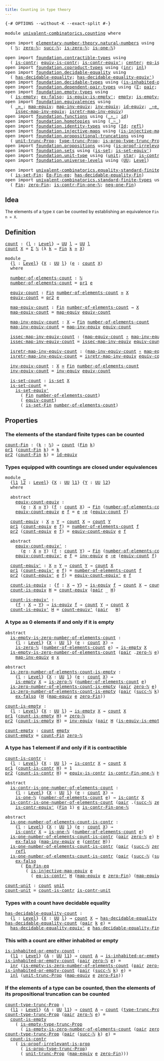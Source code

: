 ```yaml
---
title: Counting in type theory
---
```


<pre class="Agda"><a id="49" class="Symbol">{-#</a> <a id="53" class="Keyword">OPTIONS</a> <a id="61" class="Pragma">--without-K</a> <a id="73" class="Pragma">--exact-split</a> <a id="87" class="Symbol">#-}</a>

<a id="92" class="Keyword">module</a> <a id="99" href="univalent-combinatorics.counting.html" class="Module">univalent-combinatorics.counting</a> <a id="132" class="Keyword">where</a>

<a id="139" class="Keyword">open</a> <a id="144" class="Keyword">import</a> <a id="151" href="elementary-number-theory.natural-numbers.html" class="Module">elementary-number-theory.natural-numbers</a> <a id="192" class="Keyword">using</a>
  <a id="200" class="Symbol">(</a> <a id="202" href="elementary-number-theory.natural-numbers.html#1444" class="Datatype">ℕ</a><a id="203" class="Symbol">;</a> <a id="205" href="elementary-number-theory.natural-numbers.html#1465" class="InductiveConstructor">zero-ℕ</a><a id="211" class="Symbol">;</a> <a id="213" href="elementary-number-theory.natural-numbers.html#1478" class="InductiveConstructor">succ-ℕ</a><a id="219" class="Symbol">;</a> <a id="221" href="elementary-number-theory.natural-numbers.html#1742" class="Function">is-zero-ℕ</a><a id="230" class="Symbol">;</a> <a id="232" href="elementary-number-theory.natural-numbers.html#1988" class="Function">is-one-ℕ</a><a id="240" class="Symbol">)</a>

<a id="243" class="Keyword">open</a> <a id="248" class="Keyword">import</a> <a id="255" href="foundation.contractible-types.html" class="Module">foundation.contractible-types</a> <a id="285" class="Keyword">using</a>
  <a id="293" class="Symbol">(</a> <a id="295" href="foundation-core.contractible-types.html#992" class="Function">is-contr</a><a id="303" class="Symbol">;</a> <a id="305" href="foundation-core.contractible-types.html#4304" class="Function">equiv-is-contr</a><a id="319" class="Symbol">;</a> <a id="321" href="foundation-core.contractible-types.html#3806" class="Function">is-contr-equiv&#39;</a><a id="336" class="Symbol">;</a> <a id="338" href="foundation-core.contractible-types.html#1085" class="Function">center</a><a id="344" class="Symbol">;</a> <a id="346" href="foundation-core.contractible-types.html#1174" class="Function">eq-is-contr&#39;</a><a id="358" class="Symbol">)</a>
<a id="360" class="Keyword">open</a> <a id="365" class="Keyword">import</a> <a id="372" href="foundation.coproduct-types.html" class="Module">foundation.coproduct-types</a> <a id="399" class="Keyword">using</a> <a id="405" class="Symbol">(</a><a id="406" href="foundation.coproduct-types.html#1262" class="InductiveConstructor">inr</a><a id="409" class="Symbol">;</a> <a id="411" href="foundation.coproduct-types.html#1239" class="InductiveConstructor">inl</a><a id="414" class="Symbol">)</a>
<a id="416" class="Keyword">open</a> <a id="421" class="Keyword">import</a> <a id="428" href="foundation.decidable-equality.html" class="Module">foundation.decidable-equality</a> <a id="458" class="Keyword">using</a>
  <a id="466" class="Symbol">(</a> <a id="468" href="foundation.decidable-equality.html#1785" class="Function">has-decidable-equality</a><a id="490" class="Symbol">;</a> <a id="492" href="foundation.decidable-equality.html#4811" class="Function">has-decidable-equality-equiv&#39;</a><a id="521" class="Symbol">)</a>
<a id="523" class="Keyword">open</a> <a id="528" class="Keyword">import</a> <a id="535" href="foundation.decidable-types.html" class="Module">foundation.decidable-types</a> <a id="562" class="Keyword">using</a> <a id="568" class="Symbol">(</a><a id="569" href="foundation.decidable-types.html#2187" class="Function">is-inhabited-or-empty</a><a id="590" class="Symbol">)</a>
<a id="592" class="Keyword">open</a> <a id="597" class="Keyword">import</a> <a id="604" href="foundation.dependent-pair-types.html" class="Module">foundation.dependent-pair-types</a> <a id="636" class="Keyword">using</a> <a id="642" class="Symbol">(</a><a id="643" href="foundation-core.dependent-pair-types.html#502" class="Record">Σ</a><a id="644" class="Symbol">;</a> <a id="646" href="foundation-core.dependent-pair-types.html#575" class="InductiveConstructor">pair</a><a id="650" class="Symbol">;</a> <a id="652" href="foundation-core.dependent-pair-types.html#592" class="Field">pr1</a><a id="655" class="Symbol">;</a> <a id="657" href="foundation-core.dependent-pair-types.html#604" class="Field">pr2</a><a id="660" class="Symbol">)</a>
<a id="662" class="Keyword">open</a> <a id="667" class="Keyword">import</a> <a id="674" href="foundation.empty-types.html" class="Module">foundation.empty-types</a> <a id="697" class="Keyword">using</a>
  <a id="705" class="Symbol">(</a> <a id="707" href="foundation-core.empty-types.html#1215" class="Function">is-empty</a><a id="715" class="Symbol">;</a> <a id="717" href="foundation-core.empty-types.html#1147" class="Function">ex-falso</a><a id="725" class="Symbol">;</a> <a id="727" href="foundation-core.empty-types.html#1973" class="Function">is-equiv-is-empty&#39;</a><a id="745" class="Symbol">;</a> <a id="747" href="foundation-core.empty-types.html#1044" class="Datatype">empty</a><a id="752" class="Symbol">;</a> <a id="754" href="foundation.empty-types.html#2073" class="Function">is-empty-type-trunc-Prop</a><a id="778" class="Symbol">)</a>
<a id="780" class="Keyword">open</a> <a id="785" class="Keyword">import</a> <a id="792" href="foundation.equivalences.html" class="Module">foundation.equivalences</a> <a id="816" class="Keyword">using</a>
  <a id="824" class="Symbol">(</a> <a id="826" href="foundation-core.equivalences.html#1607" class="Function Operator">_≃_</a><a id="829" class="Symbol">;</a> <a id="831" href="foundation-core.equivalences.html#1807" class="Function">map-equiv</a><a id="840" class="Symbol">;</a> <a id="842" href="foundation-core.equivalences.html#5022" class="Function">map-inv-equiv</a><a id="855" class="Symbol">;</a> <a id="857" href="foundation-core.equivalences.html#5707" class="Function">inv-equiv</a><a id="866" class="Symbol">;</a> <a id="868" href="foundation-core.equivalences.html#2480" class="Function">id-equiv</a><a id="876" class="Symbol">;</a> <a id="878" href="foundation-core.equivalences.html#7855" class="Function Operator">_∘e_</a><a id="882" class="Symbol">;</a> <a id="884" href="foundation-core.equivalences.html#1542" class="Function">is-equiv</a><a id="892" class="Symbol">;</a>
    <a id="898" href="foundation-core.equivalences.html#5105" class="Function">issec-map-inv-equiv</a><a id="917" class="Symbol">;</a> <a id="919" href="foundation-core.equivalences.html#5237" class="Function">isretr-map-inv-equiv</a><a id="939" class="Symbol">)</a>
<a id="941" class="Keyword">open</a> <a id="946" class="Keyword">import</a> <a id="953" href="foundation.functions.html" class="Module">foundation.functions</a> <a id="974" class="Keyword">using</a> <a id="980" class="Symbol">(</a><a id="981" href="foundation-core.functions.html#407" class="Function Operator">_∘_</a><a id="984" class="Symbol">;</a> <a id="986" href="foundation-core.functions.html#309" class="Function">id</a><a id="988" class="Symbol">)</a>
<a id="990" class="Keyword">open</a> <a id="995" class="Keyword">import</a> <a id="1002" href="foundation.homotopies.html" class="Module">foundation.homotopies</a> <a id="1024" class="Keyword">using</a> <a id="1030" class="Symbol">(</a><a id="1031" href="foundation-core.homotopies.html#545" class="Function Operator">_~_</a><a id="1034" class="Symbol">)</a>
<a id="1036" class="Keyword">open</a> <a id="1041" class="Keyword">import</a> <a id="1048" href="foundation.identity-types.html" class="Module">foundation.identity-types</a> <a id="1074" class="Keyword">using</a> <a id="1080" class="Symbol">(</a><a id="1081" href="foundation-core.identity-types.html#641" class="Datatype">Id</a><a id="1083" class="Symbol">;</a> <a id="1085" href="foundation-core.identity-types.html#694" class="InductiveConstructor">refl</a><a id="1089" class="Symbol">)</a>
<a id="1091" class="Keyword">open</a> <a id="1096" class="Keyword">import</a> <a id="1103" href="foundation.injective-maps.html" class="Module">foundation.injective-maps</a> <a id="1129" class="Keyword">using</a> <a id="1135" class="Symbol">(</a><a id="1136" href="foundation.injective-maps.html#3001" class="Function">is-injective-map-equiv</a><a id="1158" class="Symbol">)</a>
<a id="1160" class="Keyword">open</a> <a id="1165" class="Keyword">import</a> <a id="1172" href="foundation.propositional-truncations.html" class="Module">foundation.propositional-truncations</a> <a id="1209" class="Keyword">using</a>
  <a id="1217" class="Symbol">(</a> <a id="1219" href="foundation.propositional-truncations.html#2096" class="Function">unit-trunc-Prop</a><a id="1234" class="Symbol">;</a> <a id="1236" href="foundation.propositional-truncations.html#2012" class="Function">type-trunc-Prop</a><a id="1251" class="Symbol">;</a> <a id="1253" href="foundation.propositional-truncations.html#2191" class="Function">is-prop-type-trunc-Prop</a><a id="1276" class="Symbol">)</a>
<a id="1278" class="Keyword">open</a> <a id="1283" class="Keyword">import</a> <a id="1290" href="foundation.propositions.html" class="Module">foundation.propositions</a> <a id="1314" class="Keyword">using</a> <a id="1320" class="Symbol">(</a><a id="1321" href="foundation-core.propositions.html#3036" class="Function">is-proof-irrelevant-is-prop</a><a id="1348" class="Symbol">)</a>
<a id="1350" class="Keyword">open</a> <a id="1355" class="Keyword">import</a> <a id="1362" href="foundation.sets.html" class="Module">foundation.sets</a> <a id="1378" class="Keyword">using</a> <a id="1384" class="Symbol">(</a><a id="1385" href="foundation-core.sets.html#1099" class="Function">is-set</a><a id="1391" class="Symbol">;</a> <a id="1393" href="foundation-core.sets.html#3713" class="Function">is-set-equiv&#39;</a><a id="1406" class="Symbol">)</a>
<a id="1408" class="Keyword">open</a> <a id="1413" class="Keyword">import</a> <a id="1420" href="foundation.unit-type.html" class="Module">foundation.unit-type</a> <a id="1441" class="Keyword">using</a> <a id="1447" class="Symbol">(</a><a id="1448" href="foundation.unit-type.html#1075" class="Datatype">unit</a><a id="1452" class="Symbol">;</a> <a id="1454" href="foundation.unit-type.html#1099" class="InductiveConstructor">star</a><a id="1458" class="Symbol">;</a> <a id="1460" href="foundation.unit-type.html#2015" class="Function">is-contr-unit</a><a id="1473" class="Symbol">)</a>
<a id="1475" class="Keyword">open</a> <a id="1480" class="Keyword">import</a> <a id="1487" href="foundation.universe-levels.html" class="Module">foundation.universe-levels</a> <a id="1514" class="Keyword">using</a> <a id="1520" class="Symbol">(</a><a id="1521" href="foundation-core.universe-levels.html#222" class="Primitive">UU</a><a id="1523" class="Symbol">;</a> <a id="1525" href="Agda.Primitive.html#597" class="Postulate">Level</a><a id="1530" class="Symbol">)</a>

<a id="1533" class="Keyword">open</a> <a id="1538" class="Keyword">import</a> <a id="1545" href="univalent-combinatorics.equality-standard-finite-types.html" class="Module">univalent-combinatorics.equality-standard-finite-types</a> <a id="1600" class="Keyword">using</a>
  <a id="1608" class="Symbol">(</a> <a id="1610" href="univalent-combinatorics.equality-standard-finite-types.html#3705" class="Function">is-set-Fin</a><a id="1620" class="Symbol">;</a> <a id="1622" href="univalent-combinatorics.equality-standard-finite-types.html#2336" class="Function">Eq-Fin-eq</a><a id="1631" class="Symbol">;</a> <a id="1633" href="univalent-combinatorics.equality-standard-finite-types.html#2965" class="Function">has-decidable-equality-Fin</a><a id="1659" class="Symbol">)</a>
<a id="1661" class="Keyword">open</a> <a id="1666" class="Keyword">import</a> <a id="1673" href="univalent-combinatorics.standard-finite-types.html" class="Module">univalent-combinatorics.standard-finite-types</a> <a id="1719" class="Keyword">using</a>
  <a id="1727" class="Symbol">(</a> <a id="1729" href="univalent-combinatorics.standard-finite-types.html#2149" class="Function">Fin</a><a id="1732" class="Symbol">;</a> <a id="1734" href="univalent-combinatorics.standard-finite-types.html#7083" class="Function">zero-Fin</a><a id="1742" class="Symbol">;</a> <a id="1744" href="univalent-combinatorics.standard-finite-types.html#4439" class="Function">is-contr-Fin-one-ℕ</a><a id="1762" class="Symbol">;</a> <a id="1764" href="univalent-combinatorics.standard-finite-types.html#2413" class="Function">neg-one-Fin</a><a id="1775" class="Symbol">)</a>
</pre>
## Idea

The elements of a type `X` can be counted by establishing an equivalence `Fin n ≃ X`.

## Definition

<pre class="Agda"><a id="count"></a><a id="1901" href="univalent-combinatorics.counting.html#1901" class="Function">count</a> <a id="1907" class="Symbol">:</a> <a id="1909" class="Symbol">{</a><a id="1910" href="univalent-combinatorics.counting.html#1910" class="Bound">l</a> <a id="1912" class="Symbol">:</a> <a id="1914" href="Agda.Primitive.html#597" class="Postulate">Level</a><a id="1919" class="Symbol">}</a> <a id="1921" class="Symbol">→</a> <a id="1923" href="foundation-core.universe-levels.html#222" class="Primitive">UU</a> <a id="1926" href="univalent-combinatorics.counting.html#1910" class="Bound">l</a> <a id="1928" class="Symbol">→</a> <a id="1930" href="foundation-core.universe-levels.html#222" class="Primitive">UU</a> <a id="1933" href="univalent-combinatorics.counting.html#1910" class="Bound">l</a>
<a id="1935" href="univalent-combinatorics.counting.html#1901" class="Function">count</a> <a id="1941" href="univalent-combinatorics.counting.html#1941" class="Bound">X</a> <a id="1943" class="Symbol">=</a> <a id="1945" href="foundation-core.dependent-pair-types.html#502" class="Record">Σ</a> <a id="1947" href="elementary-number-theory.natural-numbers.html#1444" class="Datatype">ℕ</a> <a id="1949" class="Symbol">(λ</a> <a id="1952" href="univalent-combinatorics.counting.html#1952" class="Bound">k</a> <a id="1954" class="Symbol">→</a> <a id="1956" href="univalent-combinatorics.standard-finite-types.html#2149" class="Function">Fin</a> <a id="1960" href="univalent-combinatorics.counting.html#1952" class="Bound">k</a> <a id="1962" href="foundation-core.equivalences.html#1607" class="Function Operator">≃</a> <a id="1964" href="univalent-combinatorics.counting.html#1941" class="Bound">X</a><a id="1965" class="Symbol">)</a>

<a id="1968" class="Keyword">module</a> <a id="1975" href="univalent-combinatorics.counting.html#1975" class="Module">_</a>
  <a id="1979" class="Symbol">{</a><a id="1980" href="univalent-combinatorics.counting.html#1980" class="Bound">l</a> <a id="1982" class="Symbol">:</a> <a id="1984" href="Agda.Primitive.html#597" class="Postulate">Level</a><a id="1989" class="Symbol">}</a> <a id="1991" class="Symbol">{</a><a id="1992" href="univalent-combinatorics.counting.html#1992" class="Bound">X</a> <a id="1994" class="Symbol">:</a> <a id="1996" href="foundation-core.universe-levels.html#222" class="Primitive">UU</a> <a id="1999" href="univalent-combinatorics.counting.html#1980" class="Bound">l</a><a id="2000" class="Symbol">}</a> <a id="2002" class="Symbol">(</a><a id="2003" href="univalent-combinatorics.counting.html#2003" class="Bound">e</a> <a id="2005" class="Symbol">:</a> <a id="2007" href="univalent-combinatorics.counting.html#1901" class="Function">count</a> <a id="2013" href="univalent-combinatorics.counting.html#1992" class="Bound">X</a><a id="2014" class="Symbol">)</a>
  <a id="2018" class="Keyword">where</a>
  
  <a id="2029" href="univalent-combinatorics.counting.html#2029" class="Function">number-of-elements-count</a> <a id="2054" class="Symbol">:</a> <a id="2056" href="elementary-number-theory.natural-numbers.html#1444" class="Datatype">ℕ</a>
  <a id="2060" href="univalent-combinatorics.counting.html#2029" class="Function">number-of-elements-count</a> <a id="2085" class="Symbol">=</a> <a id="2087" href="foundation-core.dependent-pair-types.html#592" class="Field">pr1</a> <a id="2091" href="univalent-combinatorics.counting.html#2003" class="Bound">e</a>
  
  <a id="2098" href="univalent-combinatorics.counting.html#2098" class="Function">equiv-count</a> <a id="2110" class="Symbol">:</a> <a id="2112" href="univalent-combinatorics.standard-finite-types.html#2149" class="Function">Fin</a> <a id="2116" href="univalent-combinatorics.counting.html#2029" class="Function">number-of-elements-count</a> <a id="2141" href="foundation-core.equivalences.html#1607" class="Function Operator">≃</a> <a id="2143" href="univalent-combinatorics.counting.html#1992" class="Bound">X</a>
  <a id="2147" href="univalent-combinatorics.counting.html#2098" class="Function">equiv-count</a> <a id="2159" class="Symbol">=</a> <a id="2161" href="foundation-core.dependent-pair-types.html#604" class="Field">pr2</a> <a id="2165" href="univalent-combinatorics.counting.html#2003" class="Bound">e</a>
  
  <a id="2172" href="univalent-combinatorics.counting.html#2172" class="Function">map-equiv-count</a> <a id="2188" class="Symbol">:</a> <a id="2190" href="univalent-combinatorics.standard-finite-types.html#2149" class="Function">Fin</a> <a id="2194" href="univalent-combinatorics.counting.html#2029" class="Function">number-of-elements-count</a> <a id="2219" class="Symbol">→</a> <a id="2221" href="univalent-combinatorics.counting.html#1992" class="Bound">X</a>
  <a id="2225" href="univalent-combinatorics.counting.html#2172" class="Function">map-equiv-count</a> <a id="2241" class="Symbol">=</a> <a id="2243" href="foundation-core.equivalences.html#1807" class="Function">map-equiv</a> <a id="2253" href="univalent-combinatorics.counting.html#2098" class="Function">equiv-count</a>
  
  <a id="2270" href="univalent-combinatorics.counting.html#2270" class="Function">map-inv-equiv-count</a> <a id="2290" class="Symbol">:</a> <a id="2292" href="univalent-combinatorics.counting.html#1992" class="Bound">X</a> <a id="2294" class="Symbol">→</a> <a id="2296" href="univalent-combinatorics.standard-finite-types.html#2149" class="Function">Fin</a> <a id="2300" href="univalent-combinatorics.counting.html#2029" class="Function">number-of-elements-count</a>
  <a id="2327" href="univalent-combinatorics.counting.html#2270" class="Function">map-inv-equiv-count</a> <a id="2347" class="Symbol">=</a> <a id="2349" href="foundation-core.equivalences.html#5022" class="Function">map-inv-equiv</a> <a id="2363" href="univalent-combinatorics.counting.html#2098" class="Function">equiv-count</a>

  <a id="2378" href="univalent-combinatorics.counting.html#2378" class="Function">issec-map-inv-equiv-count</a> <a id="2404" class="Symbol">:</a> <a id="2406" class="Symbol">(</a><a id="2407" href="univalent-combinatorics.counting.html#2172" class="Function">map-equiv-count</a> <a id="2423" href="foundation-core.functions.html#407" class="Function Operator">∘</a> <a id="2425" href="univalent-combinatorics.counting.html#2270" class="Function">map-inv-equiv-count</a><a id="2444" class="Symbol">)</a> <a id="2446" href="foundation-core.homotopies.html#545" class="Function Operator">~</a> <a id="2448" href="foundation-core.functions.html#309" class="Function">id</a>
  <a id="2453" href="univalent-combinatorics.counting.html#2378" class="Function">issec-map-inv-equiv-count</a> <a id="2479" class="Symbol">=</a> <a id="2481" href="foundation-core.equivalences.html#5105" class="Function">issec-map-inv-equiv</a> <a id="2501" href="univalent-combinatorics.counting.html#2098" class="Function">equiv-count</a>

  <a id="2516" href="univalent-combinatorics.counting.html#2516" class="Function">isretr-map-inv-equiv-count</a> <a id="2543" class="Symbol">:</a> <a id="2545" class="Symbol">(</a><a id="2546" href="univalent-combinatorics.counting.html#2270" class="Function">map-inv-equiv-count</a> <a id="2566" href="foundation-core.functions.html#407" class="Function Operator">∘</a> <a id="2568" href="univalent-combinatorics.counting.html#2172" class="Function">map-equiv-count</a><a id="2583" class="Symbol">)</a> <a id="2585" href="foundation-core.homotopies.html#545" class="Function Operator">~</a> <a id="2587" href="foundation-core.functions.html#309" class="Function">id</a>
  <a id="2592" href="univalent-combinatorics.counting.html#2516" class="Function">isretr-map-inv-equiv-count</a> <a id="2619" class="Symbol">=</a> <a id="2621" href="foundation-core.equivalences.html#5237" class="Function">isretr-map-inv-equiv</a> <a id="2642" href="univalent-combinatorics.counting.html#2098" class="Function">equiv-count</a>
  
  <a id="2659" href="univalent-combinatorics.counting.html#2659" class="Function">inv-equiv-count</a> <a id="2675" class="Symbol">:</a> <a id="2677" href="univalent-combinatorics.counting.html#1992" class="Bound">X</a> <a id="2679" href="foundation-core.equivalences.html#1607" class="Function Operator">≃</a> <a id="2681" href="univalent-combinatorics.standard-finite-types.html#2149" class="Function">Fin</a> <a id="2685" href="univalent-combinatorics.counting.html#2029" class="Function">number-of-elements-count</a>
  <a id="2712" href="univalent-combinatorics.counting.html#2659" class="Function">inv-equiv-count</a> <a id="2728" class="Symbol">=</a> <a id="2730" href="foundation-core.equivalences.html#5707" class="Function">inv-equiv</a> <a id="2740" href="univalent-combinatorics.counting.html#2098" class="Function">equiv-count</a>
  
  <a id="2757" href="univalent-combinatorics.counting.html#2757" class="Function">is-set-count</a> <a id="2770" class="Symbol">:</a> <a id="2772" href="foundation-core.sets.html#1099" class="Function">is-set</a> <a id="2779" href="univalent-combinatorics.counting.html#1992" class="Bound">X</a>
  <a id="2783" href="univalent-combinatorics.counting.html#2757" class="Function">is-set-count</a> <a id="2796" class="Symbol">=</a>
    <a id="2802" href="foundation-core.sets.html#3713" class="Function">is-set-equiv&#39;</a>
      <a id="2822" class="Symbol">(</a> <a id="2824" href="univalent-combinatorics.standard-finite-types.html#2149" class="Function">Fin</a> <a id="2828" href="univalent-combinatorics.counting.html#2029" class="Function">number-of-elements-count</a><a id="2852" class="Symbol">)</a>
      <a id="2860" class="Symbol">(</a> <a id="2862" href="univalent-combinatorics.counting.html#2098" class="Function">equiv-count</a><a id="2873" class="Symbol">)</a>
      <a id="2881" class="Symbol">(</a> <a id="2883" href="univalent-combinatorics.equality-standard-finite-types.html#3705" class="Function">is-set-Fin</a> <a id="2894" href="univalent-combinatorics.counting.html#2029" class="Function">number-of-elements-count</a><a id="2918" class="Symbol">)</a>
</pre>
## Properties

### The elements of the standard finite types can be counted

<pre class="Agda"><a id="count-Fin"></a><a id="3010" href="univalent-combinatorics.counting.html#3010" class="Function">count-Fin</a> <a id="3020" class="Symbol">:</a> <a id="3022" class="Symbol">(</a><a id="3023" href="univalent-combinatorics.counting.html#3023" class="Bound">k</a> <a id="3025" class="Symbol">:</a> <a id="3027" href="elementary-number-theory.natural-numbers.html#1444" class="Datatype">ℕ</a><a id="3028" class="Symbol">)</a> <a id="3030" class="Symbol">→</a> <a id="3032" href="univalent-combinatorics.counting.html#1901" class="Function">count</a> <a id="3038" class="Symbol">(</a><a id="3039" href="univalent-combinatorics.standard-finite-types.html#2149" class="Function">Fin</a> <a id="3043" href="univalent-combinatorics.counting.html#3023" class="Bound">k</a><a id="3044" class="Symbol">)</a>
<a id="3046" href="foundation-core.dependent-pair-types.html#592" class="Field">pr1</a> <a id="3050" class="Symbol">(</a><a id="3051" href="univalent-combinatorics.counting.html#3010" class="Function">count-Fin</a> <a id="3061" href="univalent-combinatorics.counting.html#3061" class="Bound">k</a><a id="3062" class="Symbol">)</a> <a id="3064" class="Symbol">=</a> <a id="3066" href="univalent-combinatorics.counting.html#3061" class="Bound">k</a>
<a id="3068" href="foundation-core.dependent-pair-types.html#604" class="Field">pr2</a> <a id="3072" class="Symbol">(</a><a id="3073" href="univalent-combinatorics.counting.html#3010" class="Function">count-Fin</a> <a id="3083" href="univalent-combinatorics.counting.html#3083" class="Bound">k</a><a id="3084" class="Symbol">)</a> <a id="3086" class="Symbol">=</a> <a id="3088" href="foundation-core.equivalences.html#2480" class="Function">id-equiv</a>
</pre>
### Types equipped with countings are closed under equivalences

<pre class="Agda"><a id="3175" class="Keyword">module</a> <a id="3182" href="univalent-combinatorics.counting.html#3182" class="Module">_</a>
  <a id="3186" class="Symbol">{</a><a id="3187" href="univalent-combinatorics.counting.html#3187" class="Bound">l1</a> <a id="3190" href="univalent-combinatorics.counting.html#3190" class="Bound">l2</a> <a id="3193" class="Symbol">:</a> <a id="3195" href="Agda.Primitive.html#597" class="Postulate">Level</a><a id="3200" class="Symbol">}</a> <a id="3202" class="Symbol">{</a><a id="3203" href="univalent-combinatorics.counting.html#3203" class="Bound">X</a> <a id="3205" class="Symbol">:</a> <a id="3207" href="foundation-core.universe-levels.html#222" class="Primitive">UU</a> <a id="3210" href="univalent-combinatorics.counting.html#3187" class="Bound">l1</a><a id="3212" class="Symbol">}</a> <a id="3214" class="Symbol">{</a><a id="3215" href="univalent-combinatorics.counting.html#3215" class="Bound">Y</a> <a id="3217" class="Symbol">:</a> <a id="3219" href="foundation-core.universe-levels.html#222" class="Primitive">UU</a> <a id="3222" href="univalent-combinatorics.counting.html#3190" class="Bound">l2</a><a id="3224" class="Symbol">}</a>
  <a id="3228" class="Keyword">where</a>
  
  <a id="3239" class="Keyword">abstract</a>
    <a id="3252" href="univalent-combinatorics.counting.html#3252" class="Function">equiv-count-equiv</a> <a id="3270" class="Symbol">:</a>
      <a id="3278" class="Symbol">(</a><a id="3279" href="univalent-combinatorics.counting.html#3279" class="Bound">e</a> <a id="3281" class="Symbol">:</a> <a id="3283" href="univalent-combinatorics.counting.html#3203" class="Bound">X</a> <a id="3285" href="foundation-core.equivalences.html#1607" class="Function Operator">≃</a> <a id="3287" href="univalent-combinatorics.counting.html#3215" class="Bound">Y</a><a id="3288" class="Symbol">)</a> <a id="3290" class="Symbol">(</a><a id="3291" href="univalent-combinatorics.counting.html#3291" class="Bound">f</a> <a id="3293" class="Symbol">:</a> <a id="3295" href="univalent-combinatorics.counting.html#1901" class="Function">count</a> <a id="3301" href="univalent-combinatorics.counting.html#3203" class="Bound">X</a><a id="3302" class="Symbol">)</a> <a id="3304" class="Symbol">→</a> <a id="3306" href="univalent-combinatorics.standard-finite-types.html#2149" class="Function">Fin</a> <a id="3310" class="Symbol">(</a><a id="3311" href="univalent-combinatorics.counting.html#2029" class="Function">number-of-elements-count</a> <a id="3336" href="univalent-combinatorics.counting.html#3291" class="Bound">f</a><a id="3337" class="Symbol">)</a> <a id="3339" href="foundation-core.equivalences.html#1607" class="Function Operator">≃</a> <a id="3341" href="univalent-combinatorics.counting.html#3215" class="Bound">Y</a>
    <a id="3347" href="univalent-combinatorics.counting.html#3252" class="Function">equiv-count-equiv</a> <a id="3365" href="univalent-combinatorics.counting.html#3365" class="Bound">e</a> <a id="3367" href="univalent-combinatorics.counting.html#3367" class="Bound">f</a> <a id="3369" class="Symbol">=</a> <a id="3371" href="univalent-combinatorics.counting.html#3365" class="Bound">e</a> <a id="3373" href="foundation-core.equivalences.html#7855" class="Function Operator">∘e</a> <a id="3376" class="Symbol">(</a><a id="3377" href="univalent-combinatorics.counting.html#2098" class="Function">equiv-count</a> <a id="3389" href="univalent-combinatorics.counting.html#3367" class="Bound">f</a><a id="3390" class="Symbol">)</a>

  <a id="3395" href="univalent-combinatorics.counting.html#3395" class="Function">count-equiv</a> <a id="3407" class="Symbol">:</a> <a id="3409" href="univalent-combinatorics.counting.html#3203" class="Bound">X</a> <a id="3411" href="foundation-core.equivalences.html#1607" class="Function Operator">≃</a> <a id="3413" href="univalent-combinatorics.counting.html#3215" class="Bound">Y</a> <a id="3415" class="Symbol">→</a> <a id="3417" href="univalent-combinatorics.counting.html#1901" class="Function">count</a> <a id="3423" href="univalent-combinatorics.counting.html#3203" class="Bound">X</a> <a id="3425" class="Symbol">→</a> <a id="3427" href="univalent-combinatorics.counting.html#1901" class="Function">count</a> <a id="3433" href="univalent-combinatorics.counting.html#3215" class="Bound">Y</a>
  <a id="3437" href="foundation-core.dependent-pair-types.html#592" class="Field">pr1</a> <a id="3441" class="Symbol">(</a><a id="3442" href="univalent-combinatorics.counting.html#3395" class="Function">count-equiv</a> <a id="3454" href="univalent-combinatorics.counting.html#3454" class="Bound">e</a> <a id="3456" href="univalent-combinatorics.counting.html#3456" class="Bound">f</a><a id="3457" class="Symbol">)</a> <a id="3459" class="Symbol">=</a> <a id="3461" href="univalent-combinatorics.counting.html#2029" class="Function">number-of-elements-count</a> <a id="3486" href="univalent-combinatorics.counting.html#3456" class="Bound">f</a>
  <a id="3490" href="foundation-core.dependent-pair-types.html#604" class="Field">pr2</a> <a id="3494" class="Symbol">(</a><a id="3495" href="univalent-combinatorics.counting.html#3395" class="Function">count-equiv</a> <a id="3507" href="univalent-combinatorics.counting.html#3507" class="Bound">e</a> <a id="3509" href="univalent-combinatorics.counting.html#3509" class="Bound">f</a><a id="3510" class="Symbol">)</a> <a id="3512" class="Symbol">=</a> <a id="3514" href="univalent-combinatorics.counting.html#3252" class="Function">equiv-count-equiv</a> <a id="3532" href="univalent-combinatorics.counting.html#3507" class="Bound">e</a> <a id="3534" href="univalent-combinatorics.counting.html#3509" class="Bound">f</a>

  <a id="3539" class="Keyword">abstract</a>
    <a id="3552" href="univalent-combinatorics.counting.html#3552" class="Function">equiv-count-equiv&#39;</a> <a id="3571" class="Symbol">:</a>
      <a id="3579" class="Symbol">(</a><a id="3580" href="univalent-combinatorics.counting.html#3580" class="Bound">e</a> <a id="3582" class="Symbol">:</a> <a id="3584" href="univalent-combinatorics.counting.html#3203" class="Bound">X</a> <a id="3586" href="foundation-core.equivalences.html#1607" class="Function Operator">≃</a> <a id="3588" href="univalent-combinatorics.counting.html#3215" class="Bound">Y</a><a id="3589" class="Symbol">)</a> <a id="3591" class="Symbol">(</a><a id="3592" href="univalent-combinatorics.counting.html#3592" class="Bound">f</a> <a id="3594" class="Symbol">:</a> <a id="3596" href="univalent-combinatorics.counting.html#1901" class="Function">count</a> <a id="3602" href="univalent-combinatorics.counting.html#3215" class="Bound">Y</a><a id="3603" class="Symbol">)</a> <a id="3605" class="Symbol">→</a> <a id="3607" href="univalent-combinatorics.standard-finite-types.html#2149" class="Function">Fin</a> <a id="3611" class="Symbol">(</a><a id="3612" href="univalent-combinatorics.counting.html#2029" class="Function">number-of-elements-count</a> <a id="3637" href="univalent-combinatorics.counting.html#3592" class="Bound">f</a><a id="3638" class="Symbol">)</a> <a id="3640" href="foundation-core.equivalences.html#1607" class="Function Operator">≃</a> <a id="3642" href="univalent-combinatorics.counting.html#3203" class="Bound">X</a>
    <a id="3648" href="univalent-combinatorics.counting.html#3552" class="Function">equiv-count-equiv&#39;</a> <a id="3667" href="univalent-combinatorics.counting.html#3667" class="Bound">e</a> <a id="3669" href="univalent-combinatorics.counting.html#3669" class="Bound">f</a> <a id="3671" class="Symbol">=</a> <a id="3673" href="foundation-core.equivalences.html#5707" class="Function">inv-equiv</a> <a id="3683" href="univalent-combinatorics.counting.html#3667" class="Bound">e</a> <a id="3685" href="foundation-core.equivalences.html#7855" class="Function Operator">∘e</a> <a id="3688" class="Symbol">(</a><a id="3689" href="univalent-combinatorics.counting.html#2098" class="Function">equiv-count</a> <a id="3701" href="univalent-combinatorics.counting.html#3669" class="Bound">f</a><a id="3702" class="Symbol">)</a>
  
  <a id="3709" href="univalent-combinatorics.counting.html#3709" class="Function">count-equiv&#39;</a> <a id="3722" class="Symbol">:</a> <a id="3724" href="univalent-combinatorics.counting.html#3203" class="Bound">X</a> <a id="3726" href="foundation-core.equivalences.html#1607" class="Function Operator">≃</a> <a id="3728" href="univalent-combinatorics.counting.html#3215" class="Bound">Y</a> <a id="3730" class="Symbol">→</a> <a id="3732" href="univalent-combinatorics.counting.html#1901" class="Function">count</a> <a id="3738" href="univalent-combinatorics.counting.html#3215" class="Bound">Y</a> <a id="3740" class="Symbol">→</a> <a id="3742" href="univalent-combinatorics.counting.html#1901" class="Function">count</a> <a id="3748" href="univalent-combinatorics.counting.html#3203" class="Bound">X</a>
  <a id="3752" href="foundation-core.dependent-pair-types.html#592" class="Field">pr1</a> <a id="3756" class="Symbol">(</a><a id="3757" href="univalent-combinatorics.counting.html#3709" class="Function">count-equiv&#39;</a> <a id="3770" href="univalent-combinatorics.counting.html#3770" class="Bound">e</a> <a id="3772" href="univalent-combinatorics.counting.html#3772" class="Bound">f</a><a id="3773" class="Symbol">)</a> <a id="3775" class="Symbol">=</a> <a id="3777" href="univalent-combinatorics.counting.html#2029" class="Function">number-of-elements-count</a> <a id="3802" href="univalent-combinatorics.counting.html#3772" class="Bound">f</a>
  <a id="3806" href="foundation-core.dependent-pair-types.html#604" class="Field">pr2</a> <a id="3810" class="Symbol">(</a><a id="3811" href="univalent-combinatorics.counting.html#3709" class="Function">count-equiv&#39;</a> <a id="3824" href="univalent-combinatorics.counting.html#3824" class="Bound">e</a> <a id="3826" href="univalent-combinatorics.counting.html#3826" class="Bound">f</a><a id="3827" class="Symbol">)</a> <a id="3829" class="Symbol">=</a> <a id="3831" href="univalent-combinatorics.counting.html#3552" class="Function">equiv-count-equiv&#39;</a> <a id="3850" href="univalent-combinatorics.counting.html#3824" class="Bound">e</a> <a id="3852" href="univalent-combinatorics.counting.html#3826" class="Bound">f</a>
  
  <a id="3859" href="univalent-combinatorics.counting.html#3859" class="Function">count-is-equiv</a> <a id="3874" class="Symbol">:</a> <a id="3876" class="Symbol">{</a><a id="3877" href="univalent-combinatorics.counting.html#3877" class="Bound">f</a> <a id="3879" class="Symbol">:</a> <a id="3881" href="univalent-combinatorics.counting.html#3203" class="Bound">X</a> <a id="3883" class="Symbol">→</a> <a id="3885" href="univalent-combinatorics.counting.html#3215" class="Bound">Y</a><a id="3886" class="Symbol">}</a> <a id="3888" class="Symbol">→</a> <a id="3890" href="foundation-core.equivalences.html#1542" class="Function">is-equiv</a> <a id="3899" href="univalent-combinatorics.counting.html#3877" class="Bound">f</a> <a id="3901" class="Symbol">→</a> <a id="3903" href="univalent-combinatorics.counting.html#1901" class="Function">count</a> <a id="3909" href="univalent-combinatorics.counting.html#3203" class="Bound">X</a> <a id="3911" class="Symbol">→</a> <a id="3913" href="univalent-combinatorics.counting.html#1901" class="Function">count</a> <a id="3919" href="univalent-combinatorics.counting.html#3215" class="Bound">Y</a>
  <a id="3923" href="univalent-combinatorics.counting.html#3859" class="Function">count-is-equiv</a> <a id="3938" href="univalent-combinatorics.counting.html#3938" class="Bound">H</a> <a id="3940" class="Symbol">=</a> <a id="3942" href="univalent-combinatorics.counting.html#3395" class="Function">count-equiv</a> <a id="3954" class="Symbol">(</a><a id="3955" href="foundation-core.dependent-pair-types.html#575" class="InductiveConstructor">pair</a> <a id="3960" class="Symbol">_</a> <a id="3962" href="univalent-combinatorics.counting.html#3938" class="Bound">H</a><a id="3963" class="Symbol">)</a>
  
  <a id="3970" href="univalent-combinatorics.counting.html#3970" class="Function">count-is-equiv&#39;</a> <a id="3986" class="Symbol">:</a>
    <a id="3992" class="Symbol">{</a><a id="3993" href="univalent-combinatorics.counting.html#3993" class="Bound">f</a> <a id="3995" class="Symbol">:</a> <a id="3997" href="univalent-combinatorics.counting.html#3203" class="Bound">X</a> <a id="3999" class="Symbol">→</a> <a id="4001" href="univalent-combinatorics.counting.html#3215" class="Bound">Y</a><a id="4002" class="Symbol">}</a> <a id="4004" class="Symbol">→</a> <a id="4006" href="foundation-core.equivalences.html#1542" class="Function">is-equiv</a> <a id="4015" href="univalent-combinatorics.counting.html#3993" class="Bound">f</a> <a id="4017" class="Symbol">→</a> <a id="4019" href="univalent-combinatorics.counting.html#1901" class="Function">count</a> <a id="4025" href="univalent-combinatorics.counting.html#3215" class="Bound">Y</a> <a id="4027" class="Symbol">→</a> <a id="4029" href="univalent-combinatorics.counting.html#1901" class="Function">count</a> <a id="4035" href="univalent-combinatorics.counting.html#3203" class="Bound">X</a>
  <a id="4039" href="univalent-combinatorics.counting.html#3970" class="Function">count-is-equiv&#39;</a> <a id="4055" href="univalent-combinatorics.counting.html#4055" class="Bound">H</a> <a id="4057" class="Symbol">=</a> <a id="4059" href="univalent-combinatorics.counting.html#3709" class="Function">count-equiv&#39;</a> <a id="4072" class="Symbol">(</a><a id="4073" href="foundation-core.dependent-pair-types.html#575" class="InductiveConstructor">pair</a> <a id="4078" class="Symbol">_</a> <a id="4080" href="univalent-combinatorics.counting.html#4055" class="Bound">H</a><a id="4081" class="Symbol">)</a>
</pre>
### A type as 0 elements if and only if it is empty

<pre class="Agda"><a id="4149" class="Keyword">abstract</a>
  <a id="is-empty-is-zero-number-of-elements-count"></a><a id="4160" href="univalent-combinatorics.counting.html#4160" class="Function">is-empty-is-zero-number-of-elements-count</a> <a id="4202" class="Symbol">:</a>
    <a id="4208" class="Symbol">{</a><a id="4209" href="univalent-combinatorics.counting.html#4209" class="Bound">l</a> <a id="4211" class="Symbol">:</a> <a id="4213" href="Agda.Primitive.html#597" class="Postulate">Level</a><a id="4218" class="Symbol">}</a> <a id="4220" class="Symbol">{</a><a id="4221" href="univalent-combinatorics.counting.html#4221" class="Bound">X</a> <a id="4223" class="Symbol">:</a> <a id="4225" href="foundation-core.universe-levels.html#222" class="Primitive">UU</a> <a id="4228" href="univalent-combinatorics.counting.html#4209" class="Bound">l</a><a id="4229" class="Symbol">}</a> <a id="4231" class="Symbol">(</a><a id="4232" href="univalent-combinatorics.counting.html#4232" class="Bound">e</a> <a id="4234" class="Symbol">:</a> <a id="4236" href="univalent-combinatorics.counting.html#1901" class="Function">count</a> <a id="4242" href="univalent-combinatorics.counting.html#4221" class="Bound">X</a><a id="4243" class="Symbol">)</a> <a id="4245" class="Symbol">→</a>
    <a id="4251" href="elementary-number-theory.natural-numbers.html#1742" class="Function">is-zero-ℕ</a> <a id="4261" class="Symbol">(</a><a id="4262" href="univalent-combinatorics.counting.html#2029" class="Function">number-of-elements-count</a> <a id="4287" href="univalent-combinatorics.counting.html#4232" class="Bound">e</a><a id="4288" class="Symbol">)</a> <a id="4290" class="Symbol">→</a> <a id="4292" href="foundation-core.empty-types.html#1215" class="Function">is-empty</a> <a id="4301" href="univalent-combinatorics.counting.html#4221" class="Bound">X</a>
  <a id="4305" href="univalent-combinatorics.counting.html#4160" class="Function">is-empty-is-zero-number-of-elements-count</a> <a id="4347" class="Symbol">(</a><a id="4348" href="foundation-core.dependent-pair-types.html#575" class="InductiveConstructor">pair</a> <a id="4353" class="DottedPattern Symbol">.</a><a id="4354" href="elementary-number-theory.natural-numbers.html#1465" class="DottedPattern InductiveConstructor">zero-ℕ</a> <a id="4361" href="univalent-combinatorics.counting.html#4361" class="Bound">e</a><a id="4362" class="Symbol">)</a> <a id="4364" href="foundation-core.identity-types.html#694" class="InductiveConstructor">refl</a> <a id="4369" href="univalent-combinatorics.counting.html#4369" class="Bound">x</a> <a id="4371" class="Symbol">=</a>
    <a id="4377" href="foundation-core.equivalences.html#5022" class="Function">map-inv-equiv</a> <a id="4391" href="univalent-combinatorics.counting.html#4361" class="Bound">e</a> <a id="4393" href="univalent-combinatorics.counting.html#4369" class="Bound">x</a>

<a id="4396" class="Keyword">abstract</a>
  <a id="is-zero-number-of-elements-count-is-empty"></a><a id="4407" href="univalent-combinatorics.counting.html#4407" class="Function">is-zero-number-of-elements-count-is-empty</a> <a id="4449" class="Symbol">:</a>
    <a id="4455" class="Symbol">{</a><a id="4456" href="univalent-combinatorics.counting.html#4456" class="Bound">l</a> <a id="4458" class="Symbol">:</a> <a id="4460" href="Agda.Primitive.html#597" class="Postulate">Level</a><a id="4465" class="Symbol">}</a> <a id="4467" class="Symbol">{</a><a id="4468" href="univalent-combinatorics.counting.html#4468" class="Bound">X</a> <a id="4470" class="Symbol">:</a> <a id="4472" href="foundation-core.universe-levels.html#222" class="Primitive">UU</a> <a id="4475" href="univalent-combinatorics.counting.html#4456" class="Bound">l</a><a id="4476" class="Symbol">}</a> <a id="4478" class="Symbol">(</a><a id="4479" href="univalent-combinatorics.counting.html#4479" class="Bound">e</a> <a id="4481" class="Symbol">:</a> <a id="4483" href="univalent-combinatorics.counting.html#1901" class="Function">count</a> <a id="4489" href="univalent-combinatorics.counting.html#4468" class="Bound">X</a><a id="4490" class="Symbol">)</a> <a id="4492" class="Symbol">→</a>
    <a id="4498" href="foundation-core.empty-types.html#1215" class="Function">is-empty</a> <a id="4507" href="univalent-combinatorics.counting.html#4468" class="Bound">X</a> <a id="4509" class="Symbol">→</a> <a id="4511" href="elementary-number-theory.natural-numbers.html#1742" class="Function">is-zero-ℕ</a> <a id="4521" class="Symbol">(</a><a id="4522" href="univalent-combinatorics.counting.html#2029" class="Function">number-of-elements-count</a> <a id="4547" href="univalent-combinatorics.counting.html#4479" class="Bound">e</a><a id="4548" class="Symbol">)</a>
  <a id="4552" href="univalent-combinatorics.counting.html#4407" class="Function">is-zero-number-of-elements-count-is-empty</a> <a id="4594" class="Symbol">(</a><a id="4595" href="foundation-core.dependent-pair-types.html#575" class="InductiveConstructor">pair</a> <a id="4600" href="elementary-number-theory.natural-numbers.html#1465" class="InductiveConstructor">zero-ℕ</a> <a id="4607" href="univalent-combinatorics.counting.html#4607" class="Bound">e</a><a id="4608" class="Symbol">)</a> <a id="4610" href="univalent-combinatorics.counting.html#4610" class="Bound">H</a> <a id="4612" class="Symbol">=</a> <a id="4614" href="foundation-core.identity-types.html#694" class="InductiveConstructor">refl</a>
  <a id="4621" href="univalent-combinatorics.counting.html#4407" class="Function">is-zero-number-of-elements-count-is-empty</a> <a id="4663" class="Symbol">(</a><a id="4664" href="foundation-core.dependent-pair-types.html#575" class="InductiveConstructor">pair</a> <a id="4669" class="Symbol">(</a><a id="4670" href="elementary-number-theory.natural-numbers.html#1478" class="InductiveConstructor">succ-ℕ</a> <a id="4677" href="univalent-combinatorics.counting.html#4677" class="Bound">k</a><a id="4678" class="Symbol">)</a> <a id="4680" href="univalent-combinatorics.counting.html#4680" class="Bound">e</a><a id="4681" class="Symbol">)</a> <a id="4683" href="univalent-combinatorics.counting.html#4683" class="Bound">H</a> <a id="4685" class="Symbol">=</a>
    <a id="4691" href="foundation-core.empty-types.html#1147" class="Function">ex-falso</a> <a id="4700" class="Symbol">(</a><a id="4701" href="univalent-combinatorics.counting.html#4683" class="Bound">H</a> <a id="4703" class="Symbol">(</a><a id="4704" href="foundation-core.equivalences.html#1807" class="Function">map-equiv</a> <a id="4714" href="univalent-combinatorics.counting.html#4680" class="Bound">e</a> <a id="4716" href="univalent-combinatorics.standard-finite-types.html#7083" class="Function">zero-Fin</a><a id="4724" class="Symbol">))</a>

<a id="count-is-empty"></a><a id="4728" href="univalent-combinatorics.counting.html#4728" class="Function">count-is-empty</a> <a id="4743" class="Symbol">:</a>
  <a id="4747" class="Symbol">{</a><a id="4748" href="univalent-combinatorics.counting.html#4748" class="Bound">l</a> <a id="4750" class="Symbol">:</a> <a id="4752" href="Agda.Primitive.html#597" class="Postulate">Level</a><a id="4757" class="Symbol">}</a> <a id="4759" class="Symbol">{</a><a id="4760" href="univalent-combinatorics.counting.html#4760" class="Bound">X</a> <a id="4762" class="Symbol">:</a> <a id="4764" href="foundation-core.universe-levels.html#222" class="Primitive">UU</a> <a id="4767" href="univalent-combinatorics.counting.html#4748" class="Bound">l</a><a id="4768" class="Symbol">}</a> <a id="4770" class="Symbol">→</a> <a id="4772" href="foundation-core.empty-types.html#1215" class="Function">is-empty</a> <a id="4781" href="univalent-combinatorics.counting.html#4760" class="Bound">X</a> <a id="4783" class="Symbol">→</a> <a id="4785" href="univalent-combinatorics.counting.html#1901" class="Function">count</a> <a id="4791" href="univalent-combinatorics.counting.html#4760" class="Bound">X</a>
<a id="4793" href="foundation-core.dependent-pair-types.html#592" class="Field">pr1</a> <a id="4797" class="Symbol">(</a><a id="4798" href="univalent-combinatorics.counting.html#4728" class="Function">count-is-empty</a> <a id="4813" href="univalent-combinatorics.counting.html#4813" class="Bound">H</a><a id="4814" class="Symbol">)</a> <a id="4816" class="Symbol">=</a> <a id="4818" href="elementary-number-theory.natural-numbers.html#1465" class="InductiveConstructor">zero-ℕ</a>
<a id="4825" href="foundation-core.dependent-pair-types.html#604" class="Field">pr2</a> <a id="4829" class="Symbol">(</a><a id="4830" href="univalent-combinatorics.counting.html#4728" class="Function">count-is-empty</a> <a id="4845" href="univalent-combinatorics.counting.html#4845" class="Bound">H</a><a id="4846" class="Symbol">)</a> <a id="4848" class="Symbol">=</a> <a id="4850" href="foundation-core.equivalences.html#5707" class="Function">inv-equiv</a> <a id="4860" class="Symbol">(</a><a id="4861" href="foundation-core.dependent-pair-types.html#575" class="InductiveConstructor">pair</a> <a id="4866" href="univalent-combinatorics.counting.html#4845" class="Bound">H</a> <a id="4868" class="Symbol">(</a><a id="4869" href="foundation-core.empty-types.html#1973" class="Function">is-equiv-is-empty&#39;</a> <a id="4888" href="univalent-combinatorics.counting.html#4845" class="Bound">H</a><a id="4889" class="Symbol">))</a>

<a id="count-empty"></a><a id="4893" href="univalent-combinatorics.counting.html#4893" class="Function">count-empty</a> <a id="4905" class="Symbol">:</a> <a id="4907" href="univalent-combinatorics.counting.html#1901" class="Function">count</a> <a id="4913" href="foundation-core.empty-types.html#1044" class="Datatype">empty</a>
<a id="4919" href="univalent-combinatorics.counting.html#4893" class="Function">count-empty</a> <a id="4931" class="Symbol">=</a> <a id="4933" href="univalent-combinatorics.counting.html#3010" class="Function">count-Fin</a> <a id="4943" href="elementary-number-theory.natural-numbers.html#1465" class="InductiveConstructor">zero-ℕ</a>
</pre>
### A type has 1 element if and only if it is contractible

<pre class="Agda"><a id="count-is-contr"></a><a id="5023" href="univalent-combinatorics.counting.html#5023" class="Function">count-is-contr</a> <a id="5038" class="Symbol">:</a>
  <a id="5042" class="Symbol">{</a><a id="5043" href="univalent-combinatorics.counting.html#5043" class="Bound">l</a> <a id="5045" class="Symbol">:</a> <a id="5047" href="Agda.Primitive.html#597" class="Postulate">Level</a><a id="5052" class="Symbol">}</a> <a id="5054" class="Symbol">{</a><a id="5055" href="univalent-combinatorics.counting.html#5055" class="Bound">X</a> <a id="5057" class="Symbol">:</a> <a id="5059" href="foundation-core.universe-levels.html#222" class="Primitive">UU</a> <a id="5062" href="univalent-combinatorics.counting.html#5043" class="Bound">l</a><a id="5063" class="Symbol">}</a> <a id="5065" class="Symbol">→</a> <a id="5067" href="foundation-core.contractible-types.html#992" class="Function">is-contr</a> <a id="5076" href="univalent-combinatorics.counting.html#5055" class="Bound">X</a> <a id="5078" class="Symbol">→</a> <a id="5080" href="univalent-combinatorics.counting.html#1901" class="Function">count</a> <a id="5086" href="univalent-combinatorics.counting.html#5055" class="Bound">X</a>
<a id="5088" href="foundation-core.dependent-pair-types.html#592" class="Field">pr1</a> <a id="5092" class="Symbol">(</a><a id="5093" href="univalent-combinatorics.counting.html#5023" class="Function">count-is-contr</a> <a id="5108" href="univalent-combinatorics.counting.html#5108" class="Bound">H</a><a id="5109" class="Symbol">)</a> <a id="5111" class="Symbol">=</a> <a id="5113" class="Number">1</a>
<a id="5115" href="foundation-core.dependent-pair-types.html#604" class="Field">pr2</a> <a id="5119" class="Symbol">(</a><a id="5120" href="univalent-combinatorics.counting.html#5023" class="Function">count-is-contr</a> <a id="5135" href="univalent-combinatorics.counting.html#5135" class="Bound">H</a><a id="5136" class="Symbol">)</a> <a id="5138" class="Symbol">=</a> <a id="5140" href="foundation-core.contractible-types.html#4304" class="Function">equiv-is-contr</a> <a id="5155" href="univalent-combinatorics.standard-finite-types.html#4439" class="Function">is-contr-Fin-one-ℕ</a> <a id="5174" href="univalent-combinatorics.counting.html#5135" class="Bound">H</a>

<a id="5177" class="Keyword">abstract</a>
  <a id="is-contr-is-one-number-of-elements-count"></a><a id="5188" href="univalent-combinatorics.counting.html#5188" class="Function">is-contr-is-one-number-of-elements-count</a> <a id="5229" class="Symbol">:</a>
    <a id="5235" class="Symbol">{</a><a id="5236" href="univalent-combinatorics.counting.html#5236" class="Bound">l</a> <a id="5238" class="Symbol">:</a> <a id="5240" href="Agda.Primitive.html#597" class="Postulate">Level</a><a id="5245" class="Symbol">}</a> <a id="5247" class="Symbol">{</a><a id="5248" href="univalent-combinatorics.counting.html#5248" class="Bound">X</a> <a id="5250" class="Symbol">:</a> <a id="5252" href="foundation-core.universe-levels.html#222" class="Primitive">UU</a> <a id="5255" href="univalent-combinatorics.counting.html#5236" class="Bound">l</a><a id="5256" class="Symbol">}</a> <a id="5258" class="Symbol">(</a><a id="5259" href="univalent-combinatorics.counting.html#5259" class="Bound">e</a> <a id="5261" class="Symbol">:</a> <a id="5263" href="univalent-combinatorics.counting.html#1901" class="Function">count</a> <a id="5269" href="univalent-combinatorics.counting.html#5248" class="Bound">X</a><a id="5270" class="Symbol">)</a> <a id="5272" class="Symbol">→</a>
    <a id="5278" href="elementary-number-theory.natural-numbers.html#1988" class="Function">is-one-ℕ</a> <a id="5287" class="Symbol">(</a><a id="5288" href="univalent-combinatorics.counting.html#2029" class="Function">number-of-elements-count</a> <a id="5313" href="univalent-combinatorics.counting.html#5259" class="Bound">e</a><a id="5314" class="Symbol">)</a> <a id="5316" class="Symbol">→</a> <a id="5318" href="foundation-core.contractible-types.html#992" class="Function">is-contr</a> <a id="5327" href="univalent-combinatorics.counting.html#5248" class="Bound">X</a>
  <a id="5331" href="univalent-combinatorics.counting.html#5188" class="Function">is-contr-is-one-number-of-elements-count</a> <a id="5372" class="Symbol">(</a><a id="5373" href="foundation-core.dependent-pair-types.html#575" class="InductiveConstructor">pair</a> <a id="5378" class="DottedPattern Symbol">.(</a><a id="5380" href="elementary-number-theory.natural-numbers.html#1478" class="DottedPattern InductiveConstructor">succ-ℕ</a> <a id="5387" href="elementary-number-theory.natural-numbers.html#1465" class="DottedPattern InductiveConstructor">zero-ℕ</a><a id="5393" class="DottedPattern Symbol">)</a> <a id="5395" href="univalent-combinatorics.counting.html#5395" class="Bound">e</a><a id="5396" class="Symbol">)</a> <a id="5398" href="foundation-core.identity-types.html#694" class="InductiveConstructor">refl</a> <a id="5403" class="Symbol">=</a>
    <a id="5409" href="foundation-core.contractible-types.html#3806" class="Function">is-contr-equiv&#39;</a> <a id="5425" class="Symbol">(</a><a id="5426" href="univalent-combinatorics.standard-finite-types.html#2149" class="Function">Fin</a> <a id="5430" class="Number">1</a><a id="5431" class="Symbol">)</a> <a id="5433" href="univalent-combinatorics.counting.html#5395" class="Bound">e</a> <a id="5435" href="univalent-combinatorics.standard-finite-types.html#4439" class="Function">is-contr-Fin-one-ℕ</a>

<a id="5455" class="Keyword">abstract</a>
  <a id="is-one-number-of-elements-count-is-contr"></a><a id="5466" href="univalent-combinatorics.counting.html#5466" class="Function">is-one-number-of-elements-count-is-contr</a> <a id="5507" class="Symbol">:</a>
    <a id="5513" class="Symbol">{</a><a id="5514" href="univalent-combinatorics.counting.html#5514" class="Bound">l</a> <a id="5516" class="Symbol">:</a> <a id="5518" href="Agda.Primitive.html#597" class="Postulate">Level</a><a id="5523" class="Symbol">}</a> <a id="5525" class="Symbol">{</a><a id="5526" href="univalent-combinatorics.counting.html#5526" class="Bound">X</a> <a id="5528" class="Symbol">:</a> <a id="5530" href="foundation-core.universe-levels.html#222" class="Primitive">UU</a> <a id="5533" href="univalent-combinatorics.counting.html#5514" class="Bound">l</a><a id="5534" class="Symbol">}</a> <a id="5536" class="Symbol">(</a><a id="5537" href="univalent-combinatorics.counting.html#5537" class="Bound">e</a> <a id="5539" class="Symbol">:</a> <a id="5541" href="univalent-combinatorics.counting.html#1901" class="Function">count</a> <a id="5547" href="univalent-combinatorics.counting.html#5526" class="Bound">X</a><a id="5548" class="Symbol">)</a> <a id="5550" class="Symbol">→</a>
    <a id="5556" href="foundation-core.contractible-types.html#992" class="Function">is-contr</a> <a id="5565" href="univalent-combinatorics.counting.html#5526" class="Bound">X</a> <a id="5567" class="Symbol">→</a> <a id="5569" href="elementary-number-theory.natural-numbers.html#1988" class="Function">is-one-ℕ</a> <a id="5578" class="Symbol">(</a><a id="5579" href="univalent-combinatorics.counting.html#2029" class="Function">number-of-elements-count</a> <a id="5604" href="univalent-combinatorics.counting.html#5537" class="Bound">e</a><a id="5605" class="Symbol">)</a>
  <a id="5609" href="univalent-combinatorics.counting.html#5466" class="Function">is-one-number-of-elements-count-is-contr</a> <a id="5650" class="Symbol">(</a><a id="5651" href="foundation-core.dependent-pair-types.html#575" class="InductiveConstructor">pair</a> <a id="5656" href="elementary-number-theory.natural-numbers.html#1465" class="InductiveConstructor">zero-ℕ</a> <a id="5663" href="univalent-combinatorics.counting.html#5663" class="Bound">e</a><a id="5664" class="Symbol">)</a> <a id="5666" href="univalent-combinatorics.counting.html#5666" class="Bound">H</a> <a id="5668" class="Symbol">=</a>
    <a id="5674" href="foundation-core.empty-types.html#1147" class="Function">ex-falso</a> <a id="5683" class="Symbol">(</a><a id="5684" href="foundation-core.equivalences.html#5022" class="Function">map-inv-equiv</a> <a id="5698" href="univalent-combinatorics.counting.html#5663" class="Bound">e</a> <a id="5700" class="Symbol">(</a><a id="5701" href="foundation-core.contractible-types.html#1085" class="Function">center</a> <a id="5708" href="univalent-combinatorics.counting.html#5666" class="Bound">H</a><a id="5709" class="Symbol">))</a>
  <a id="5714" href="univalent-combinatorics.counting.html#5466" class="Function">is-one-number-of-elements-count-is-contr</a> <a id="5755" class="Symbol">(</a><a id="5756" href="foundation-core.dependent-pair-types.html#575" class="InductiveConstructor">pair</a> <a id="5761" class="Symbol">(</a><a id="5762" href="elementary-number-theory.natural-numbers.html#1478" class="InductiveConstructor">succ-ℕ</a> <a id="5769" href="elementary-number-theory.natural-numbers.html#1465" class="InductiveConstructor">zero-ℕ</a><a id="5775" class="Symbol">)</a> <a id="5777" href="univalent-combinatorics.counting.html#5777" class="Bound">e</a><a id="5778" class="Symbol">)</a> <a id="5780" href="univalent-combinatorics.counting.html#5780" class="Bound">H</a> <a id="5782" class="Symbol">=</a>
    <a id="5788" href="foundation-core.identity-types.html#694" class="InductiveConstructor">refl</a>
  <a id="5795" href="univalent-combinatorics.counting.html#5466" class="Function">is-one-number-of-elements-count-is-contr</a> <a id="5836" class="Symbol">(</a><a id="5837" href="foundation-core.dependent-pair-types.html#575" class="InductiveConstructor">pair</a> <a id="5842" class="Symbol">(</a><a id="5843" href="elementary-number-theory.natural-numbers.html#1478" class="InductiveConstructor">succ-ℕ</a> <a id="5850" class="Symbol">(</a><a id="5851" href="elementary-number-theory.natural-numbers.html#1478" class="InductiveConstructor">succ-ℕ</a> <a id="5858" href="univalent-combinatorics.counting.html#5858" class="Bound">k</a><a id="5859" class="Symbol">))</a> <a id="5862" href="univalent-combinatorics.counting.html#5862" class="Bound">e</a><a id="5863" class="Symbol">)</a> <a id="5865" href="univalent-combinatorics.counting.html#5865" class="Bound">H</a> <a id="5867" class="Symbol">=</a>
    <a id="5873" href="foundation-core.empty-types.html#1147" class="Function">ex-falso</a>
      <a id="5888" class="Symbol">(</a> <a id="5890" href="univalent-combinatorics.equality-standard-finite-types.html#2336" class="Function">Eq-Fin-eq</a>
        <a id="5908" class="Symbol">(</a> <a id="5910" href="foundation.injective-maps.html#3001" class="Function">is-injective-map-equiv</a> <a id="5933" href="univalent-combinatorics.counting.html#5862" class="Bound">e</a>
          <a id="5945" class="Symbol">(</a> <a id="5947" href="foundation-core.contractible-types.html#1174" class="Function">eq-is-contr&#39;</a> <a id="5960" href="univalent-combinatorics.counting.html#5865" class="Bound">H</a> <a id="5962" class="Symbol">(</a><a id="5963" href="foundation-core.equivalences.html#1807" class="Function">map-equiv</a> <a id="5973" href="univalent-combinatorics.counting.html#5862" class="Bound">e</a> <a id="5975" href="univalent-combinatorics.standard-finite-types.html#7083" class="Function">zero-Fin</a><a id="5983" class="Symbol">)</a> <a id="5985" class="Symbol">(</a><a id="5986" href="foundation-core.equivalences.html#1807" class="Function">map-equiv</a> <a id="5996" href="univalent-combinatorics.counting.html#5862" class="Bound">e</a> <a id="5998" href="univalent-combinatorics.standard-finite-types.html#2413" class="Function">neg-one-Fin</a><a id="6009" class="Symbol">))))</a>

<a id="count-unit"></a><a id="6015" href="univalent-combinatorics.counting.html#6015" class="Function">count-unit</a> <a id="6026" class="Symbol">:</a> <a id="6028" href="univalent-combinatorics.counting.html#1901" class="Function">count</a> <a id="6034" href="foundation.unit-type.html#1075" class="Datatype">unit</a>
<a id="6039" href="univalent-combinatorics.counting.html#6015" class="Function">count-unit</a> <a id="6050" class="Symbol">=</a> <a id="6052" href="univalent-combinatorics.counting.html#5023" class="Function">count-is-contr</a> <a id="6067" href="foundation.unit-type.html#2015" class="Function">is-contr-unit</a>
</pre>
### Types with a count have decidable equality

<pre class="Agda"><a id="has-decidable-equality-count"></a><a id="6142" href="univalent-combinatorics.counting.html#6142" class="Function">has-decidable-equality-count</a> <a id="6171" class="Symbol">:</a>
  <a id="6175" class="Symbol">{</a><a id="6176" href="univalent-combinatorics.counting.html#6176" class="Bound">l</a> <a id="6178" class="Symbol">:</a> <a id="6180" href="Agda.Primitive.html#597" class="Postulate">Level</a><a id="6185" class="Symbol">}</a> <a id="6187" class="Symbol">{</a><a id="6188" href="univalent-combinatorics.counting.html#6188" class="Bound">X</a> <a id="6190" class="Symbol">:</a> <a id="6192" href="foundation-core.universe-levels.html#222" class="Primitive">UU</a> <a id="6195" href="univalent-combinatorics.counting.html#6176" class="Bound">l</a><a id="6196" class="Symbol">}</a> <a id="6198" class="Symbol">→</a> <a id="6200" href="univalent-combinatorics.counting.html#1901" class="Function">count</a> <a id="6206" href="univalent-combinatorics.counting.html#6188" class="Bound">X</a> <a id="6208" class="Symbol">→</a> <a id="6210" href="foundation.decidable-equality.html#1785" class="Function">has-decidable-equality</a> <a id="6233" href="univalent-combinatorics.counting.html#6188" class="Bound">X</a>
<a id="6235" href="univalent-combinatorics.counting.html#6142" class="Function">has-decidable-equality-count</a> <a id="6264" class="Symbol">(</a><a id="6265" href="foundation-core.dependent-pair-types.html#575" class="InductiveConstructor">pair</a> <a id="6270" href="univalent-combinatorics.counting.html#6270" class="Bound">k</a> <a id="6272" href="univalent-combinatorics.counting.html#6272" class="Bound">e</a><a id="6273" class="Symbol">)</a> <a id="6275" class="Symbol">=</a>
  <a id="6279" href="foundation.decidable-equality.html#4811" class="Function">has-decidable-equality-equiv&#39;</a> <a id="6309" href="univalent-combinatorics.counting.html#6272" class="Bound">e</a> <a id="6311" href="univalent-combinatorics.equality-standard-finite-types.html#2965" class="Function">has-decidable-equality-Fin</a>
</pre>
### This with a count are either inhabited or empty

<pre class="Agda"><a id="is-inhabited-or-empty-count"></a><a id="6404" href="univalent-combinatorics.counting.html#6404" class="Function">is-inhabited-or-empty-count</a> <a id="6432" class="Symbol">:</a>
  <a id="6436" class="Symbol">{</a><a id="6437" href="univalent-combinatorics.counting.html#6437" class="Bound">l1</a> <a id="6440" class="Symbol">:</a> <a id="6442" href="Agda.Primitive.html#597" class="Postulate">Level</a><a id="6447" class="Symbol">}</a> <a id="6449" class="Symbol">{</a><a id="6450" href="univalent-combinatorics.counting.html#6450" class="Bound">A</a> <a id="6452" class="Symbol">:</a> <a id="6454" href="foundation-core.universe-levels.html#222" class="Primitive">UU</a> <a id="6457" href="univalent-combinatorics.counting.html#6437" class="Bound">l1</a><a id="6459" class="Symbol">}</a> <a id="6461" class="Symbol">→</a> <a id="6463" href="univalent-combinatorics.counting.html#1901" class="Function">count</a> <a id="6469" href="univalent-combinatorics.counting.html#6450" class="Bound">A</a> <a id="6471" class="Symbol">→</a> <a id="6473" href="foundation.decidable-types.html#2187" class="Function">is-inhabited-or-empty</a> <a id="6495" href="univalent-combinatorics.counting.html#6450" class="Bound">A</a>
<a id="6497" href="univalent-combinatorics.counting.html#6404" class="Function">is-inhabited-or-empty-count</a> <a id="6525" class="Symbol">(</a><a id="6526" href="foundation-core.dependent-pair-types.html#575" class="InductiveConstructor">pair</a> <a id="6531" href="elementary-number-theory.natural-numbers.html#1465" class="InductiveConstructor">zero-ℕ</a> <a id="6538" href="univalent-combinatorics.counting.html#6538" class="Bound">e</a><a id="6539" class="Symbol">)</a> <a id="6541" class="Symbol">=</a>
  <a id="6545" href="foundation.coproduct-types.html#1262" class="InductiveConstructor">inr</a> <a id="6549" class="Symbol">(</a><a id="6550" href="univalent-combinatorics.counting.html#4160" class="Function">is-empty-is-zero-number-of-elements-count</a> <a id="6592" class="Symbol">(</a><a id="6593" href="foundation-core.dependent-pair-types.html#575" class="InductiveConstructor">pair</a> <a id="6598" href="elementary-number-theory.natural-numbers.html#1465" class="InductiveConstructor">zero-ℕ</a> <a id="6605" href="univalent-combinatorics.counting.html#6538" class="Bound">e</a><a id="6606" class="Symbol">)</a> <a id="6608" href="foundation-core.identity-types.html#694" class="InductiveConstructor">refl</a><a id="6612" class="Symbol">)</a>
<a id="6614" href="univalent-combinatorics.counting.html#6404" class="Function">is-inhabited-or-empty-count</a> <a id="6642" class="Symbol">(</a><a id="6643" href="foundation-core.dependent-pair-types.html#575" class="InductiveConstructor">pair</a> <a id="6648" class="Symbol">(</a><a id="6649" href="elementary-number-theory.natural-numbers.html#1478" class="InductiveConstructor">succ-ℕ</a> <a id="6656" href="univalent-combinatorics.counting.html#6656" class="Bound">k</a><a id="6657" class="Symbol">)</a> <a id="6659" href="univalent-combinatorics.counting.html#6659" class="Bound">e</a><a id="6660" class="Symbol">)</a> <a id="6662" class="Symbol">=</a>
  <a id="6666" href="foundation.coproduct-types.html#1239" class="InductiveConstructor">inl</a> <a id="6670" class="Symbol">(</a><a id="6671" href="foundation.propositional-truncations.html#2096" class="Function">unit-trunc-Prop</a> <a id="6687" class="Symbol">(</a><a id="6688" href="foundation-core.equivalences.html#1807" class="Function">map-equiv</a> <a id="6698" href="univalent-combinatorics.counting.html#6659" class="Bound">e</a> <a id="6700" href="univalent-combinatorics.standard-finite-types.html#7083" class="Function">zero-Fin</a><a id="6708" class="Symbol">))</a>
</pre>
### If the elements of a type can be counted, then the elements of its propositional truncation can be counted

<pre class="Agda"><a id="count-type-trunc-Prop"></a><a id="6836" href="univalent-combinatorics.counting.html#6836" class="Function">count-type-trunc-Prop</a> <a id="6858" class="Symbol">:</a>
  <a id="6862" class="Symbol">{</a><a id="6863" href="univalent-combinatorics.counting.html#6863" class="Bound">l1</a> <a id="6866" class="Symbol">:</a> <a id="6868" href="Agda.Primitive.html#597" class="Postulate">Level</a><a id="6873" class="Symbol">}</a> <a id="6875" class="Symbol">{</a><a id="6876" href="univalent-combinatorics.counting.html#6876" class="Bound">A</a> <a id="6878" class="Symbol">:</a> <a id="6880" href="foundation-core.universe-levels.html#222" class="Primitive">UU</a> <a id="6883" href="univalent-combinatorics.counting.html#6863" class="Bound">l1</a><a id="6885" class="Symbol">}</a> <a id="6887" class="Symbol">→</a> <a id="6889" href="univalent-combinatorics.counting.html#1901" class="Function">count</a> <a id="6895" href="univalent-combinatorics.counting.html#6876" class="Bound">A</a> <a id="6897" class="Symbol">→</a> <a id="6899" href="univalent-combinatorics.counting.html#1901" class="Function">count</a> <a id="6905" class="Symbol">(</a><a id="6906" href="foundation.propositional-truncations.html#2012" class="Function">type-trunc-Prop</a> <a id="6922" href="univalent-combinatorics.counting.html#6876" class="Bound">A</a><a id="6923" class="Symbol">)</a>
<a id="6925" href="univalent-combinatorics.counting.html#6836" class="Function">count-type-trunc-Prop</a> <a id="6947" class="Symbol">(</a><a id="6948" href="foundation-core.dependent-pair-types.html#575" class="InductiveConstructor">pair</a> <a id="6953" href="elementary-number-theory.natural-numbers.html#1465" class="InductiveConstructor">zero-ℕ</a> <a id="6960" href="univalent-combinatorics.counting.html#6960" class="Bound">e</a><a id="6961" class="Symbol">)</a> <a id="6963" class="Symbol">=</a>
  <a id="6967" href="univalent-combinatorics.counting.html#4728" class="Function">count-is-empty</a>
    <a id="6986" class="Symbol">(</a> <a id="6988" href="foundation.empty-types.html#2073" class="Function">is-empty-type-trunc-Prop</a>
      <a id="7019" class="Symbol">(</a> <a id="7021" href="univalent-combinatorics.counting.html#4160" class="Function">is-empty-is-zero-number-of-elements-count</a> <a id="7063" class="Symbol">(</a><a id="7064" href="foundation-core.dependent-pair-types.html#575" class="InductiveConstructor">pair</a> <a id="7069" href="elementary-number-theory.natural-numbers.html#1465" class="InductiveConstructor">zero-ℕ</a> <a id="7076" href="univalent-combinatorics.counting.html#6960" class="Bound">e</a><a id="7077" class="Symbol">)</a> <a id="7079" href="foundation-core.identity-types.html#694" class="InductiveConstructor">refl</a><a id="7083" class="Symbol">))</a>
<a id="7086" href="univalent-combinatorics.counting.html#6836" class="Function">count-type-trunc-Prop</a> <a id="7108" class="Symbol">(</a><a id="7109" href="foundation-core.dependent-pair-types.html#575" class="InductiveConstructor">pair</a> <a id="7114" class="Symbol">(</a><a id="7115" href="elementary-number-theory.natural-numbers.html#1478" class="InductiveConstructor">succ-ℕ</a> <a id="7122" href="univalent-combinatorics.counting.html#7122" class="Bound">k</a><a id="7123" class="Symbol">)</a> <a id="7125" href="univalent-combinatorics.counting.html#7125" class="Bound">e</a><a id="7126" class="Symbol">)</a> <a id="7128" class="Symbol">=</a>
  <a id="7132" href="univalent-combinatorics.counting.html#5023" class="Function">count-is-contr</a>
    <a id="7151" class="Symbol">(</a> <a id="7153" href="foundation-core.propositions.html#3036" class="Function">is-proof-irrelevant-is-prop</a>
      <a id="7187" class="Symbol">(</a> <a id="7189" href="foundation.propositional-truncations.html#2191" class="Function">is-prop-type-trunc-Prop</a><a id="7212" class="Symbol">)</a>
      <a id="7220" class="Symbol">(</a> <a id="7222" href="foundation.propositional-truncations.html#2096" class="Function">unit-trunc-Prop</a> <a id="7238" class="Symbol">(</a><a id="7239" href="foundation-core.equivalences.html#1807" class="Function">map-equiv</a> <a id="7249" href="univalent-combinatorics.counting.html#7125" class="Bound">e</a> <a id="7251" href="univalent-combinatorics.standard-finite-types.html#7083" class="Function">zero-Fin</a><a id="7259" class="Symbol">)))</a>
</pre>